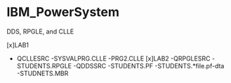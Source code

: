 # IBM_PowerSystem
DDS, RPGLE, and CLLE

[x]LAB1
  - QCLLESRC
    -SYSVALPRG.CLLE
    -PRG2.CLLE
[x]LAB2
  -QRPGLESRC
    -STUDENTS.RPGLE
  -QDDSSRC
    -STUDENTS.PF
  -STUDENTS.*file.pf-dta
    -STUDNETS.MBR 
